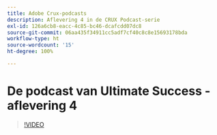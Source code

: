 ```yaml
---
title: Adobe Crux-podcasts
description: Aflevering 4 in de CRUX Podcast-serie
exl-id: 126a6cb8-eacc-4c85-bc46-dcafcdd07dc8
source-git-commit: 06aa435f34911cc5adf7cf40c8c8e15693178bda
workflow-type: ht
source-wordcount: '15'
ht-degree: 100%

---
```


# De podcast van Ultimate Success - aflevering 4

>[!VIDEO](https://video.tv.adobe.com/v/3428830?quality=12learn=on)
